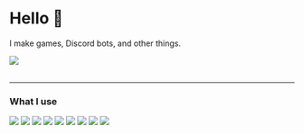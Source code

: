 <div align="left">
  <h1>Hello 👋</h1>

  <p>I make games, Discord bots, and other things.</p>

  <img src="https://readme-stats-iota.vercel.app/api/top-langs/?username=Dankyss&border_color=21262D&langs_count=10&hide_border=false&theme=github_dark&layout=compact&cache_seconds=21600" />
  <br><br>
</div>

<div align="left">
  <hr>
  <h3>What I use</h3>
  <img src="https://img.shields.io/badge/typescript%20-%233178C6.svg?&style=for-the-badge&logo=typescript&logoColor=white"/>
  <img src="https://img.shields.io/badge/javascript%20-%23323330.svg?&style=for-the-badge&logo=javascript&logoColor=%23F7DF1E"/>
  <img src="https://img.shields.io/badge/node.js%20-%2343853D.svg?&style=for-the-badge&logo=node.js&logoColor=white"/>
  <img src="https://img.shields.io/badge/angular-DD0031.svg?&style=for-the-badge&logo=angular&logoColor=white"/>
  <img src="https://img.shields.io/badge/mongodb-47A248.svg?&style=for-the-badge&logo=mongodb&logoColor=white"/>
  <img src="https://img.shields.io/badge/-Visual%20Studio%20Code-007ACC?style=for-the-badge&logo=visual-studio-code&logoColor=white"/>
  <img src="https://img.shields.io/badge/prettier-%23F7B93E.svg?&style=for-the-badge&logo=prettier&logoColor=white"/>
  <img src="https://img.shields.io/badge/-NPM-CB3837?style=for-the-badge&logo=npm&logoColor=white"/>
  <img src="https://img.shields.io/badge/-Unreal%20Engine%204/5-0E1128?style=for-the-badge&logo=unrealengine&logoColor=white"/>
</div>
